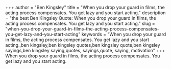 +++
author = "Ben Kingsley"
title = "When you drop your guard in films, the acting process compensates. You get lazy and you start acting."
description = "the best Ben Kingsley Quote: When you drop your guard in films, the acting process compensates. You get lazy and you start acting."
slug = "when-you-drop-your-guard-in-films-the-acting-process-compensates-you-get-lazy-and-you-start-acting"
keywords = "When you drop your guard in films, the acting process compensates. You get lazy and you start acting.,ben kingsley,ben kingsley quotes,ben kingsley quote,ben kingsley sayings,ben kingsley saying,quotes, sayings,quote, saying, motivation"
+++
When you drop your guard in films, the acting process compensates. You get lazy and you start acting.

